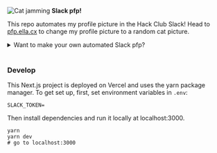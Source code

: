 ![Cat jamming](https://emoji.slack-edge.com/T0266FRGM/catjam/e6bc1ad5b6bcf4fc.gif) **Slack pfp!**

This repo automates my profile picture in the Hack Club Slack! Head to [pfp.ella.cx](https://pfp.ella.cx) to change my profile picture to a random cat picture.

   <details className="text-sm">
          <summary>Want to make your own automated Slack pfp?</summary>
          Check out this
          <a
            href="https://workshops.hackclub.com/slack_pfp/"
            className="text-blue-200 underline hover:text-gray-300"
          >
            workshop
          </a>
          made by
          <a
            href="https://sampoder.com"
            className="bg-blue-500 bg-opacity-50 rounded-lg"
          >
            @sampoder
          </a>
          !
        </details>
<br/>

### Develop

This Next.js project is deployed on Vercel and uses the yarn package manager. To get set up, first, set environment variables in `.env`:

```
SLACK_TOKEN=
```

Then install dependencies and run it locally at localhost:3000.

```
yarn
yarn dev
# go to localhost:3000
```
